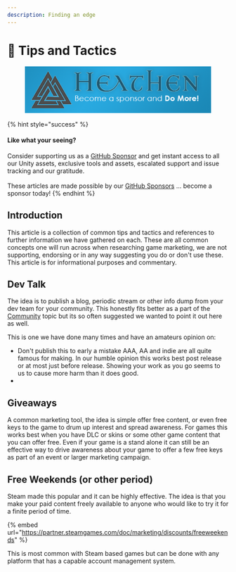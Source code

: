 ```yaml
---
description: Finding an edge
---
```


# 📌 Tips and Tactics

<figure><img src="../../.gitbook/assets/512x128 Sponsor Banner.png" alt="Become a sponsor and Do More"><figcaption></figcaption></figure>

{% hint style="success" %}
#### Like what your seeing?

Consider supporting us as a [GitHub Sponsor](../../become-a-sponsor/) and get instant access to all our Unity assets, exclusive tools and assets, escalated support and issue tracking and our gratitude.\
\
These articles are made possible by our [GitHub Sponsors](https://github.com/sponsors/heathen-engineering) ... become a sponsor today!
{% endhint %}

## Introduction

This article is a collection of common tips and tactics and references to further information we have gathered on each. These are all common concepts one will run across when researching game marketing, we are not supporting, endorsing or in any way suggesting you do or don't use these. This article is for informational purposes and commentary.

## Dev Talk

The idea is to publish a blog, periodic stream or other info dump from your dev team for your community. This honestly fits better as a part of the [Community](../community/) topic but its so often suggested we wanted to point it out here as well.

This is one we have done many times and have an amateurs opinion on:

* Don't publish this to early a mistake AAA, AA and indie are all quite famous for making. In our humble opinion this works best post release or at most just before release. Showing your work as you go seems to us to cause more harm than it does good.
*

## Giveaways

A common marketing tool, the idea is simple offer free content, or even free keys to the game to drum up interest and spread awareness. For games this works best when you have DLC or skins or some other game content that you can offer free. Even if your game is a stand alone it can still be an effective way to drive awareness about your game to offer a few free keys as part of an event or larger marketing campaign.

## Free Weekends (or other period)

Steam made this popular and it can be highly effective. The idea is that you make your paid content freely available to anyone who would like to try it for a finite period of time.

{% embed url="https://partner.steamgames.com/doc/marketing/discounts/freeweekends" %}

This is most common with Steam based games but can be done with any platform that has a capable account management system.
